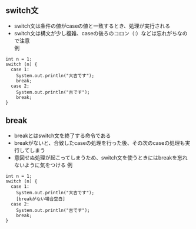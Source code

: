 ## switch文  
- switch文は条件の値がcaseの値と一致するとき、処理が実行される  
- switch文は構文が少し複雑、caseの後ろのコロン（:）などは忘れがちなので注意  
例  
```
int n = 1;
switch (n) {
  case 1:
    System.out.println("大吉です");
    break;
  case 2;
    System.out.println("吉です");
    break;
}
```

## break  
- breakとはswitch文を終了する命令である  
- breakがないと、合致したcaseの処理を行った後、その次のcaseの処理も実行してしまう  
- 意図せぬ処理が起こってしまうため、switch文を使うときにはbreakを忘れないように気をつける
例  
```
int n = 1;
switch (n) {
  case 1:
    System.out.println("大吉です");
    [breakがない場合空白]
  case 2:
    System.out.println("吉です");
    break;
}
```
